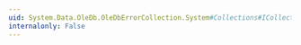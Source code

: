 ```yaml
---
uid: System.Data.OleDb.OleDbErrorCollection.System#Collections#ICollection#SyncRoot
internalonly: False
---
```

